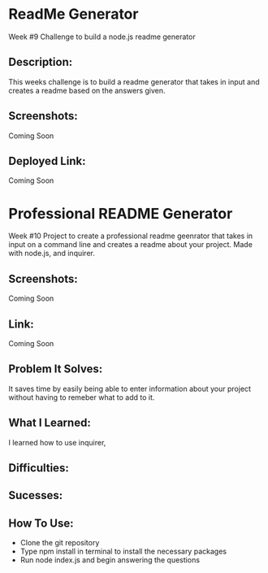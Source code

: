 # ReadMe Generator
Week #9 Challenge to build a node.js readme generator

## Description:
This weeks challenge is to build a readme generator that takes in input and creates a readme based on the answers given. 

## Screenshots:
Coming Soon

## Deployed Link:
Coming Soon


# Professional README Generator 
Week #10 Project to create a professional readme geenrator that takes in input on a command line and creates a readme about your project. Made with node.js, and inquirer. 

## Screenshots:
Coming Soon

## Link:
Coming Soon

## Problem It Solves:
It saves time by easily being able to enter information about your project without having to remeber what to add to it. 

## What I Learned:
I learned how to use inquirer, 

## Difficulties:

## Sucesses:

## How To Use:
- Clone the git repository
- Type npm install in terminal to install the necessary packages
- Run node index.js and begin answering the questions

